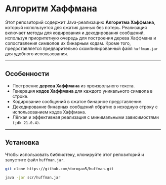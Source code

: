 # Алгоритм Хаффмана

Этот репозиторий содержит Java-реализацию **Алгоритма Хаффмана**, который используется для сжатия данных без потерь. Реализация включает методы для кодирования и декодирования сообщений, используя приоритетную очередь для построения дерева Хаффмана и сопоставления символов их бинарным кодам. Кроме того, предоставляется предварительно скомпилированный файл `huffman.jar` для удобного использования.

---

## Особенности

- Построение **дерева Хаффмана** из произвольного текста.
- Генерация **кодов Хаффмана** для каждого уникального символа в строке.
- Кодирование сообщений в сжатое бинарное представление.
- Декодирование бинарных сообщений обратно в исходную строку с использованием кодов Хаффмана.
- Лёгкая и эффективная реализация с минимальными зависимостями `(jdk 21.0.4)`.

---

## Установка

Чтобы использовать библиотеку, клонируйте этот репозиторий и запустите файл `huffman.jar`.

```bash
git clone https://github.com/dorogao5/huffman.git
```
```bash
java -jar scr/huffman.jar
```
